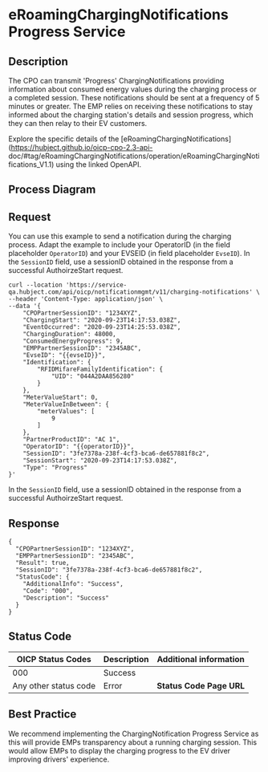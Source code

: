 
# eRoamingChargingNotifications Progress Service

## Description

The CPO can transmit 'Progress' ChargingNotifications providing information
about consumed energy values during the charging process or a completed
session. These notifications should be sent at a frequency of 5 minutes or
greater. The EMP relies on receiving these notifications to stay informed
about the charging station's details and session progress, which they can then
relay to their EV customers.

Explore the specific details of the
[eRoamingChargingNotifications](https://hubject.github.io/oicp-cpo-2.3-api-
doc/#tag/eRoamingChargingNotifications/operation/eRoamingChargingNotifications_V1.1)
using the linked OpenAPI.

## Process Diagram

## Request

You can use this example to send a notification during the charging process.
Adapt the example to include your OperatorID (in the field placeholder
`OperatorID`) and your EVSEID (in field placeholder `EvseID`). In the
`SessionID` field, use a sessionID obtained in the response from a successful
AuthoirzeStart request.

    
    
    curl --location 'https://service-qa.hubject.com/api/oicp/notificationmgmt/v11/charging-notifications' \
    --header 'Content-Type: application/json' \
    --data '{
        "CPOPartnerSessionID": "1234XYZ",
        "ChargingStart": "2020-09-23T14:17:53.038Z",
        "EventOccurred": "2020-09-23T14:25:53.038Z",
        "ChargingDuration": 48000,
        "ConsumedEnergyProgress": 9,
        "EMPPartnerSessionID": "2345ABC",
        "EvseID": "{{evseID}}",
        "Identification": {
            "RFIDMifareFamilyIdentification": {
                "UID": "044A2DAA856280"
            }
        },
        "MeterValueStart": 0,
        "MeterValueInBetween": {
            "meterValues": [
                9
            ]
        },
        "PartnerProductID": "AC 1",
        "OperatorID": "{{operatorID}}",
        "SessionID": "3fe7378a-238f-4cf3-bca6-de657881f8c2",
        "SessionStart": "2020-09-23T14:17:53.038Z",
        "Type": "Progress"
    }'

In the `SessionID` field, use a sessionID obtained in the response from a
successful AuthoirzeStart request.

## Response

    
    
    {
      "CPOPartnerSessionID": "1234XYZ",
      "EMPPartnerSessionID": "2345ABC",
      "Result": true,
      "SessionID": "3fe7378a-238f-4cf3-bca6-de657881f8c2",
      "StatusCode": {
        "AdditionalInfo": "Success",
        "Code": "000",
        "Description": "Success"
      }
    }

## Status Code

| OICP Status Codes | Description | Additional information |
| ----------------- | ----------- | ----------------------
| 000               | Success     |                        |
| Any other status code | Error   |  **Status Code Page URL** |


## Best Practice

We recommend implementing the ChargingNotification Progress Service as this
will provide EMPs transparency about a running charging session. This would
allow EMPs to display the charging progress to the EV driver improving
drivers' experience.


